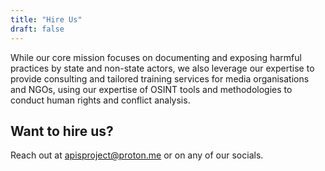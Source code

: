 ```yaml
---
title: "Hire Us"
draft: false
---
```


While our core mission focuses on documenting and exposing harmful practices by state and non-state actors, we also leverage our expertise to provide consulting and tailored training services for media organisations and NGOs, using our expertise of OSINT tools and methodologies to conduct human rights and conflict analysis.

## Want to hire us? 
Reach out at apisproject@proton.me or on any of our socials.

